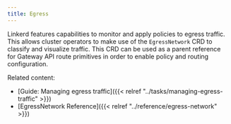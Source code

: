 ```yaml
---
title: Egress
---
```


Linkerd features capabilities to monitor and apply policies to egress traffic.
This allows cluster operators to make use of the `EgressNetwork` CRD to classify
and visualize traffic. This CRD can be used as a parent reference for
Gateway API route primitives in order to enable policy and routing configuration.

Related content:

* [Guide:  Managing egress traffic]({{< relref
  "../tasks/managing-egress-traffic" >}})
* [EgressNetwork Reference]({{< relref "../reference/egress-network" >}})
